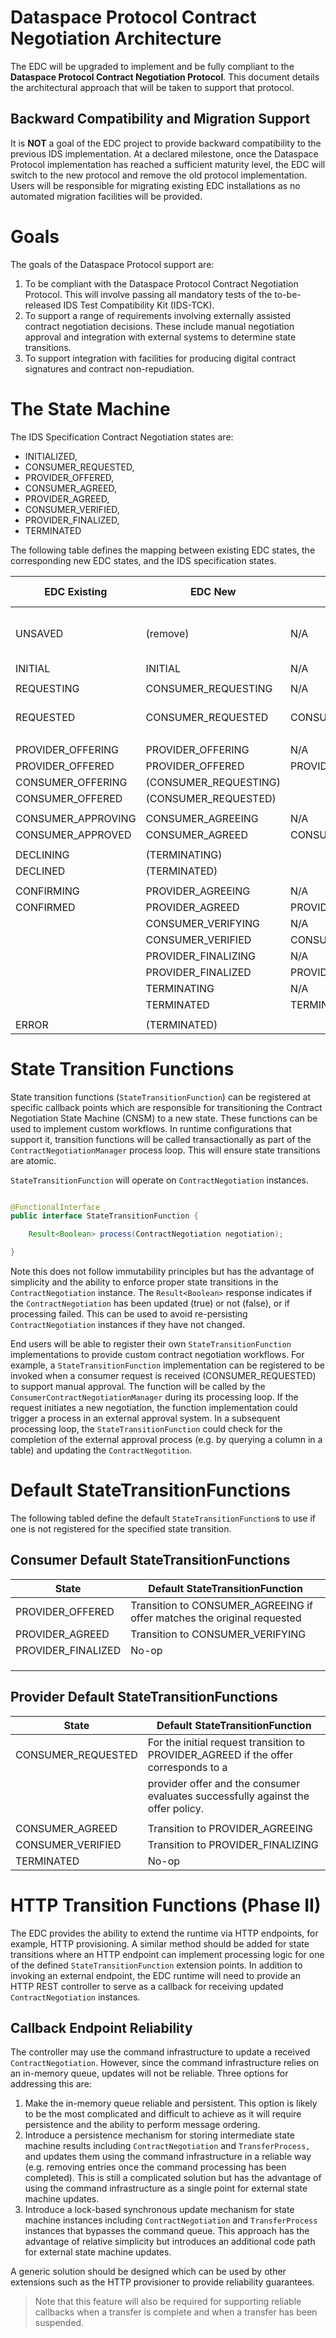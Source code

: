 # Dataspace Protocol Contract Negotiation Architecture

The EDC will be upgraded to implement and be fully compliant to the __Dataspace Protocol Contract Negotiation Protocol__. This document details the architectural approach that will be taken
to support that protocol.

## Backward Compatibility and Migration Support

It is __NOT__ a goal of the EDC project to provide backward compatibility to the previous IDS implementation. At a declared milestone, once the Dataspace Protocol implementation has reached
a sufficient maturity level, the EDC will switch to the new protocol and remove the old protocol implementation. Users will be responsible for migrating existing EDC installations
as no automated migration facilities will be provided.

# Goals

The goals of the Dataspace Protocol support are:

1. To be compliant with the Dataspace Protocol Contract Negotiation Protocol. This will involve passing all mandatory tests of the to-be-released IDS Test Compatibility Kit (IDS-TCK).
2. To support a range of requirements involving externally assisted contract negotiation decisions. These include manual negotiation approval and integration with external systems
   to determine state transitions.
3. To support integration with facilities for producing digital contract signatures and contract non-repudiation.

# The State Machine

The IDS Specification Contract Negotiation states are:

- INITIALIZED,
- CONSUMER_REQUESTED,
- PROVIDER_OFFERED,
- CONSUMER_AGREED,
- PROVIDER_AGREED,
- CONSUMER_VERIFIED,
- PROVIDER_FINALIZED,
- TERMINATED

The following table defines the mapping between existing EDC states, the corresponding new EDC states, and the IDS specification states.

| EDC Existing       | EDC New               | IDS                | Transition Function      | Notes                    |
|--------------------|-----------------------|--------------------|--------------------------|--------------------------|
| UNSAVED            | (remove)              | N/A                |                          | This state is not needed |
| INITIAL            | INITIAL               | N/A                |                          |                          |
|                    |                       |                    |                          |                          |
| REQUESTING         | CONSUMER_REQUESTING   | N/A                |                          |                          |
| REQUESTED          | CONSUMER_REQUESTED    | CONSUMER_REQUESTED | Provider (new & counter) |                          |
|                    |                       |                    |                          |                          |
| PROVIDER_OFFERING  | PROVIDER_OFFERING     | N/A                |                          |                          |
| PROVIDER_OFFERED   | PROVIDER_OFFERED      | PROVIDER_OFFERED   | Consumer                 |                          |
| CONSUMER_OFFERING  | (CONSUMER_REQUESTING) |                    |                          |                          |
| CONSUMER_OFFERED   | (CONSUMER_REQUESTED)  |                    |                          |                          |
|                    |                       |                    |                          |                          |
| CONSUMER_APPROVING | CONSUMER_AGREEING     | N/A                |                          |                          |
| CONSUMER_APPROVED  | CONSUMER_AGREED       | CONSUMER_AGREED    | Provider                 |                          |
|                    |                       |                    |                          |                          |
| DECLINING          | (TERMINATING)         |                    |                          |                          |
| DECLINED           | (TERMINATED)          |                    |                          |                          |
|                    |                       |                    |                          |                          |
| CONFIRMING         | PROVIDER_AGREEING     | N/A                |                          |                          |
| CONFIRMED          | PROVIDER_AGREED       | PROVIDER_AGREED    | Consumer                 |                          |
|                    | CONSUMER_VERIFYING    | N/A                |                          |                          |
|                    | CONSUMER_VERIFIED     | CONSUMER_VERIFIED  | Provider                 |                          |
|                    | PROVIDER_FINALIZING   | N/A                |                          |                          |
|                    | PROVIDER_FINALIZED    | PROVIDER_FINALIZED | Consumer                 |                          |
|                    | TERMINATING           | N/A                |                          |                          |
|                    | TERMINATED            | TERMINATED         | P & C                    |                          |
|                    |                       |                    |                          |                          |
| ERROR              | (TERMINATED)          |                    |                          |                          |

# State Transition Functions

State transition functions (`StateTransitionFunction`) can be registered at specific callback points which are responsible for transitioning the Contract Negotiation State Machine
(CNSM) to a new state. These functions can be used to implement custom workflows. In runtime configurations that support it, transition functions will be called transactionally as
part of the `ContractNegotiationManager` process loop. This will ensure state transitions are atomic.

`StateTransitionFunction` will operate on `ContractNegotiation` instances.

```java

@FunctionalInterface
public interface StateTransitionFunction {

    Result<Boolean> process(ContractNegotiation negotiation);

}
```

Note this does not follow immutability principles but has the advantage of simplicity and the ability to enforce proper state transitions in the `ContractNegotiation` instance.
The `Result<Boolean>` response indicates if the `ContractNegotiation` has been updated (true) or not (false), or if processing failed. This can be used to avoid
re-persisting `ContractNegotiation` instances if they have not changed.

End users will be able to register their own `StateTransitionFunction` implementations to provide custom contract negotiation workflows. For example, a `StateTransitionFunction`
implementation can be registered to be invoked when a consumer request is received (CONSUMER_REQUESTED) to support manual approval. The function will be called by
the `ConsumerContractNegotiationManager` during its processing loop. If the request initiates a new negotiation, the function implementation could trigger a process in an external
approval system. In a subsequent processing loop, the `StateTransitionFunction` could check for the completion of the external approval process (e.g. by querying a column in a
table) and updating the `ContractNegotition`.

# Default StateTransitionFunctions

The following tabled define the default `StateTransitionFunction`s to use if one is not registered for the specified state transition.

## Consumer Default StateTransitionFunctions

| State              | Default StateTransitionFunction                                         |
|--------------------|-------------------------------------------------------------------------|
| PROVIDER_OFFERED   | Transition to CONSUMER_AGREEING if offer matches the original requested |
| PROVIDER_AGREED    | Transition to CONSUMER_VERIFYING                                        |
| PROVIDER_FINALIZED | No-op                                                                   |
|                    |                                                                         |
|                    |                                                                         |
|                    |                                                                         |

## Provider Default StateTransitionFunctions

| State              | Default StateTransitionFunction                                                     |
|--------------------|-------------------------------------------------------------------------------------|
| CONSUMER_REQUESTED | For the initial request transition to PROVIDER_AGREED if the offer corresponds to a |
|                    | provider offer and the consumer evaluates successfully against the offer policy.    |
|                    |                                                                                     |
| CONSUMER_AGREED    | Transition to PROVIDER_AGREEING                                                     |
| CONSUMER_VERIFIED  | Transition to PROVIDER_FINALIZING                                                   |
| TERMINATED         | No-op                                                                               |

# HTTP Transition Functions (Phase II)

The EDC provides the ability to extend the runtime via HTTP endpoints, for example, HTTP provisioning. A similar method should be added for state transitions where an HTTP endpoint
can implement processing logic for one of the defined `StateTransitionFunction` extension points. In addition to invoking an external endpoint, the EDC runtime will need to provide
an HTTP REST controller to serve as a callback for receiving updated `ContractNegotiation` instances.

## Callback Endpoint Reliability

The controller may use the command infrastructure to update a received `ContractNegotiation`. However, since the command infrastructure relies on an in-memory queue, updates will
not be reliable. Three options for addressing this are:

1. Make the in-memory queue reliable and persistent. This option is likely to be the most complicated and difficult to achieve as it will require persistence and the ability to
   perform message ordering.
2. Introduce a persistence mechanism for storing intermediate state machine results including `ContractNegotiation` and `TransferProcess,` and updates them using the command
   infrastructure in a reliable way (e.g. removing entries once the command processing has been completed). This is still a complicated solution but has the advantage of
   using the command infrastructure as a single point for external state machine updates.
3. Introduce a lock-based synchronous update mechanism for state machine instances including `ContractNegotiation` and `TransferProcess` instances that bypasses the command queue.
   This approach has the advantage of relative simplicity but introduces an additional code path for external state machine updates.
 
A generic solution should be designed which can be used by other extensions such as the HTTP provisioner to provide reliability guarantees.  

> Note that this feature will also be required for supporting reliable callbacks when a transfer is complete and when a transfer has been suspended.


